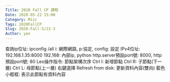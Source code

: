 ```yaml
---
Title: 2020 Fall CP 課程
Date: 2020-05-22 15:00
Category: Misc
Tags: 2020FallCP
Slug: 2020-Fall-5/22-3
Author: yen
---
```


查詢ip位址: ipconfig /all
i: 網際網路, p:協定, config: 設定
IPv4位址: 192.168.1.35:8000
192.168: 內部ip, python http.server預設port號: 8000, http預設port號: 80
Leo操作指令: 節點架構次序
Ctrl I: 新增節點
Ctrl R: 子節點(下一層)
Ctrl L: 母節點(上一層)
右鍵選擇 Refresh from disk: 更新資料內容(雙向)
藍色小框框: 表示此節點有資料內容